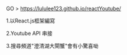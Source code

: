 GO > https://lululee123.github.io/reactYoutube/


1.以React.js框架編寫



2.Youtube API 串接



3.搜尋頻道"澄清湖大閘蟹"會有小驚喜呦
